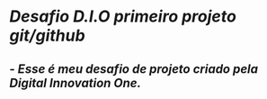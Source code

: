 # _Desafio D.I.O primeiro projeto git/github_



## - _Esse é meu desafio de projeto criado pela Digital Innovation One._





